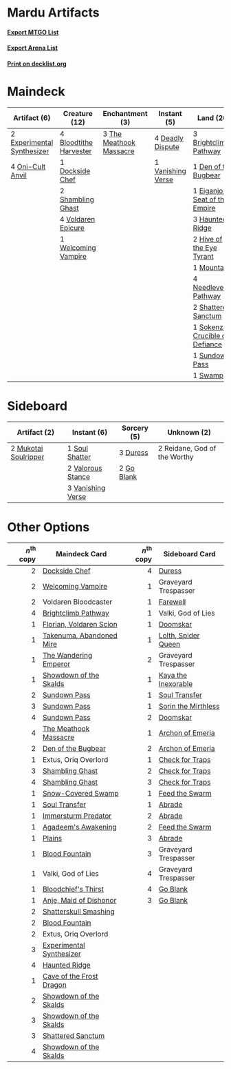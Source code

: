 # Mardu Artifacts

#### [Export MTGO List](../collection/Mardu%20Artifacts/Mardu%20Artifacts.txt)
#### [Export Arena List](../collection/Mardu%20Artifacts/Mardu%20Artifacts_arena.txt)
#### [Print on decklist.org](http://decklist.org/?deckmain=4%09Blightstep%20Pathway%0A4%09Bloodtithe%20Harvester%0A3%09Brightclimb%20Pathway%0A4%09Deadly%20Dispute%0A1%09Den%20of%20the%20Bugbear%0A1%09Dockside%20Chef%0A1%09Eiganjo,%20Seat%20of%20the%20Empire%0A2%09Experimental%20Synthesizer%0A3%09Haunted%20Ridge%0A2%09Hive%20of%20the%20Eye%20Tyrant%0A1%09Mountain%0A4%09Needleverge%20Pathway%0A4%09Oni-Cult%20Anvil%0A4%09Rite%20of%20Oblivion%0A2%09Shambling%20Ghast%0A2%09Shattered%20Sanctum%0A1%09Shatterskull%20Smashing%0A1%09Sokenzan,%20Crucible%20of%20Defiance%0A1%09Sundown%20Pass%0A1%09Swamp%0A3%09The%20Meathook%20Massacre%0A1%09Vanishing%20Verse%0A1%09Voldaren%20Bloodcaster%0A4%09Voldaren%20Epicure%0A4%09Wedding%20Announcement%0A1%09Welcoming%20Vampire&deckside=3%09Duress%0A2%09Go%20Blank%0A2%09Mukotai%20Soulripper%0A2%09Reidane,%20God%20of%20the%20Worthy%0A1%09Soul%20Shatter%0A2%09Valorous%20Stance%0A3%09Vanishing%20Verse)
# Maindeck

|                                            Artifact (6)                                             |                                          Creature (12)                                          |                                         Enchantment (3)                                          |                                        Instant (5)                                         |                                                 Land (20)                                                 |                                           Sorcery (5)                                            |     Unknown (9)      |
|-----------------------------------------------------------------------------------------------------|-------------------------------------------------------------------------------------------------|--------------------------------------------------------------------------------------------------|--------------------------------------------------------------------------------------------|-----------------------------------------------------------------------------------------------------------|--------------------------------------------------------------------------------------------------|----------------------|
|2 [Experimental Synthesizer](http://gatherer.wizards.com/Pages/Card/Details.aspx?multiverseid=548440)|4 [Bloodtithe Harvester](http://gatherer.wizards.com/Pages/Card/Details.aspx?multiverseid=541102)|3 [The Meathook Massacre](http://gatherer.wizards.com/Pages/Card/Details.aspx?multiverseid=534886)|4 [Deadly Dispute](http://gatherer.wizards.com/Pages/Card/Details.aspx?multiverseid=527381) |3 [Brightclimb Pathway](http://gatherer.wizards.com/Pages/Card/Details.aspx?multiverseid=491911)           |4 [Rite of Oblivion](http://gatherer.wizards.com/Pages/Card/Details.aspx?multiverseid=535033)     |4 Blightstep Pathway  |
|4 [Oni-Cult Anvil](http://gatherer.wizards.com/Pages/Card/Details.aspx?multiverseid=548543)          |1 [Dockside Chef](http://gatherer.wizards.com/Pages/Card/Details.aspx?multiverseid=548391)       |                                                                                                  |1 [Vanishing Verse](http://gatherer.wizards.com/Pages/Card/Details.aspx?multiverseid=513736)|1 [Den of the Bugbear](http://gatherer.wizards.com/Pages/Card/Details.aspx?multiverseid=527541)            |1 [Shatterskull Smashing](http://gatherer.wizards.com/Pages/Card/Details.aspx?multiverseid=491802)|1 Voldaren Bloodcaster|
|                                                                                                     |2 [Shambling Ghast](http://gatherer.wizards.com/Pages/Card/Details.aspx?multiverseid=527406)     |                                                                                                  |                                                                                            |1 [Eiganjo, Seat of the Empire](http://gatherer.wizards.com/Pages/Card/Details.aspx?multiverseid=548581)   |                                                                                                  |4 Wedding Announcement|
|                                                                                                     |4 [Voldaren Epicure](http://gatherer.wizards.com/Pages/Card/Details.aspx?multiverseid=541041)    |                                                                                                  |                                                                                            |3 [Haunted Ridge](http://gatherer.wizards.com/Pages/Card/Details.aspx?multiverseid=535061)                 |                                                                                                  |                      |
|                                                                                                     |1 [Welcoming Vampire](http://gatherer.wizards.com/Pages/Card/Details.aspx?multiverseid=540882)   |                                                                                                  |                                                                                            |2 [Hive of the Eye Tyrant](http://gatherer.wizards.com/Pages/Card/Details.aspx?multiverseid=527545)        |                                                                                                  |                      |
|                                                                                                     |                                                                                                 |                                                                                                  |                                                                                            |1 [Mountain](http://gatherer.wizards.com/Pages/Card/Details.aspx?multiverseid=439859)                      |                                                                                                  |                      |
|                                                                                                     |                                                                                                 |                                                                                                  |                                                                                            |4 [Needleverge Pathway](http://gatherer.wizards.com/Pages/Card/Details.aspx?multiverseid=491918)           |                                                                                                  |                      |
|                                                                                                     |                                                                                                 |                                                                                                  |                                                                                            |2 [Shattered Sanctum](http://gatherer.wizards.com/Pages/Card/Details.aspx?multiverseid=541140)             |                                                                                                  |                      |
|                                                                                                     |                                                                                                 |                                                                                                  |                                                                                            |1 [Sokenzan, Crucible of Defiance](http://gatherer.wizards.com/Pages/Card/Details.aspx?multiverseid=548589)|                                                                                                  |                      |
|                                                                                                     |                                                                                                 |                                                                                                  |                                                                                            |1 [Sundown Pass](http://gatherer.wizards.com/Pages/Card/Details.aspx?multiverseid=541142)                  |                                                                                                  |                      |
|                                                                                                     |                                                                                                 |                                                                                                  |                                                                                            |1 [Swamp](http://gatherer.wizards.com/Pages/Card/Details.aspx?multiverseid=439858)                         |                                                                                                  |                      |


# Sideboard

|                                         Artifact (2)                                          |                                        Instant (6)                                         |                                     Sorcery (5)                                     |        Unknown (2)         |
|-----------------------------------------------------------------------------------------------|--------------------------------------------------------------------------------------------|-------------------------------------------------------------------------------------|----------------------------|
|2 [Mukotai Soulripper](http://gatherer.wizards.com/Pages/Card/Details.aspx?multiverseid=548413)|1 [Soul Shatter](http://gatherer.wizards.com/Pages/Card/Details.aspx?multiverseid=491765)   |3 [Duress](http://gatherer.wizards.com/Pages/Card/Details.aspx?multiverseid=14557)   |2 Reidane, God of the Worthy|
|                                                                                               |2 [Valorous Stance](http://gatherer.wizards.com/Pages/Card/Details.aspx?multiverseid=391950)|2 [Go Blank](http://gatherer.wizards.com/Pages/Card/Details.aspx?multiverseid=513549)|                            |
|                                                                                               |3 [Vanishing Verse](http://gatherer.wizards.com/Pages/Card/Details.aspx?multiverseid=513736)|                                                                                     |                            |


# Other Options

|*n*<sup>th</sup> copy|                                           Maindeck Card                                           |*n*<sup>th</sup> copy|                                        Sideboard Card                                        |
|--------------------:|---------------------------------------------------------------------------------------------------|--------------------:|----------------------------------------------------------------------------------------------|
|                    2|[Dockside Chef](http://gatherer.wizards.com/Pages/Card/Details.aspx?multiverseid=548391)           |                    4|[Duress](http://gatherer.wizards.com/Pages/Card/Details.aspx?multiverseid=14557)              |
|                    2|[Welcoming Vampire](http://gatherer.wizards.com/Pages/Card/Details.aspx?multiverseid=540882)       |                    1|Graveyard Trespasser                                                                          |
|                    2|Voldaren Bloodcaster                                                                               |                    1|[Farewell](http://gatherer.wizards.com/Pages/Card/Details.aspx?multiverseid=548306)           |
|                    4|[Brightclimb Pathway](http://gatherer.wizards.com/Pages/Card/Details.aspx?multiverseid=491911)     |                    1|Valki, God of Lies                                                                            |
|                    1|[Florian, Voldaren Scion](http://gatherer.wizards.com/Pages/Card/Details.aspx?multiverseid=535017) |                    1|[Doomskar](http://gatherer.wizards.com/Pages/Card/Details.aspx?multiverseid=503613)           |
|                    1|[Takenuma, Abandoned Mire](http://gatherer.wizards.com/Pages/Card/Details.aspx?multiverseid=548591)|                    1|[Lolth, Spider Queen](http://gatherer.wizards.com/Pages/Card/Details.aspx?multiverseid=527399)|
|                    1|[The Wandering Emperor](http://gatherer.wizards.com/Pages/Card/Details.aspx?multiverseid=548337)   |                    2|Graveyard Trespasser                                                                          |
|                    1|[Showdown of the Skalds](http://gatherer.wizards.com/Pages/Card/Details.aspx?multiverseid=503845)  |                    1|[Kaya the Inexorable](http://gatherer.wizards.com/Pages/Card/Details.aspx?multiverseid=503834)|
|                    2|[Sundown Pass](http://gatherer.wizards.com/Pages/Card/Details.aspx?multiverseid=541142)            |                    1|[Soul Transfer](http://gatherer.wizards.com/Pages/Card/Details.aspx?multiverseid=548423)      |
|                    3|[Sundown Pass](http://gatherer.wizards.com/Pages/Card/Details.aspx?multiverseid=541142)            |                    1|[Sorin the Mirthless](http://gatherer.wizards.com/Pages/Card/Details.aspx?multiverseid=540983)|
|                    4|[Sundown Pass](http://gatherer.wizards.com/Pages/Card/Details.aspx?multiverseid=541142)            |                    2|[Doomskar](http://gatherer.wizards.com/Pages/Card/Details.aspx?multiverseid=503613)           |
|                    4|[The Meathook Massacre](http://gatherer.wizards.com/Pages/Card/Details.aspx?multiverseid=534886)   |                    1|[Archon of Emeria](http://gatherer.wizards.com/Pages/Card/Details.aspx?multiverseid=495594)   |
|                    2|[Den of the Bugbear](http://gatherer.wizards.com/Pages/Card/Details.aspx?multiverseid=527541)      |                    2|[Archon of Emeria](http://gatherer.wizards.com/Pages/Card/Details.aspx?multiverseid=495594)   |
|                    1|Extus, Oriq Overlord                                                                               |                    1|[Check for Traps](http://gatherer.wizards.com/Pages/Card/Details.aspx?multiverseid=527379)    |
|                    3|[Shambling Ghast](http://gatherer.wizards.com/Pages/Card/Details.aspx?multiverseid=527406)         |                    2|[Check for Traps](http://gatherer.wizards.com/Pages/Card/Details.aspx?multiverseid=527379)    |
|                    4|[Shambling Ghast](http://gatherer.wizards.com/Pages/Card/Details.aspx?multiverseid=527406)         |                    3|[Check for Traps](http://gatherer.wizards.com/Pages/Card/Details.aspx?multiverseid=527379)    |
|                    1|[Snow-Covered Swamp](http://gatherer.wizards.com/Pages/Card/Details.aspx?multiverseid=121256)      |                    1|[Feed the Swarm](http://gatherer.wizards.com/Pages/Card/Details.aspx?multiverseid=491737)     |
|                    1|[Soul Transfer](http://gatherer.wizards.com/Pages/Card/Details.aspx?multiverseid=548423)           |                    1|[Abrade](http://gatherer.wizards.com/Pages/Card/Details.aspx?multiverseid=430772)             |
|                    1|[Immersturm Predator](http://gatherer.wizards.com/Pages/Card/Details.aspx?multiverseid=503830)     |                    2|[Abrade](http://gatherer.wizards.com/Pages/Card/Details.aspx?multiverseid=430772)             |
|                    1|[Agadeem's Awakening](http://gatherer.wizards.com/Pages/Card/Details.aspx?multiverseid=491723)     |                    2|[Feed the Swarm](http://gatherer.wizards.com/Pages/Card/Details.aspx?multiverseid=491737)     |
|                    1|[Plains](http://gatherer.wizards.com/Pages/Card/Details.aspx?multiverseid=439856)                  |                    3|[Abrade](http://gatherer.wizards.com/Pages/Card/Details.aspx?multiverseid=430772)             |
|                    1|[Blood Fountain](http://gatherer.wizards.com/Pages/Card/Details.aspx?multiverseid=540939)          |                    3|Graveyard Trespasser                                                                          |
|                    1|Valki, God of Lies                                                                                 |                    4|Graveyard Trespasser                                                                          |
|                    1|[Bloodchief's Thirst](http://gatherer.wizards.com/Pages/Card/Details.aspx?multiverseid=491729)     |                    4|[Go Blank](http://gatherer.wizards.com/Pages/Card/Details.aspx?multiverseid=513549)           |
|                    1|[Anje, Maid of Dishonor](http://gatherer.wizards.com/Pages/Card/Details.aspx?multiverseid=541101)  |                    3|[Go Blank](http://gatherer.wizards.com/Pages/Card/Details.aspx?multiverseid=513549)           |
|                    2|[Shatterskull Smashing](http://gatherer.wizards.com/Pages/Card/Details.aspx?multiverseid=491802)   |                     |                                                                                              |
|                    2|[Blood Fountain](http://gatherer.wizards.com/Pages/Card/Details.aspx?multiverseid=540939)          |                     |                                                                                              |
|                    2|Extus, Oriq Overlord                                                                               |                     |                                                                                              |
|                    3|[Experimental Synthesizer](http://gatherer.wizards.com/Pages/Card/Details.aspx?multiverseid=548440)|                     |                                                                                              |
|                    4|[Haunted Ridge](http://gatherer.wizards.com/Pages/Card/Details.aspx?multiverseid=535061)           |                     |                                                                                              |
|                    1|[Cave of the Frost Dragon](http://gatherer.wizards.com/Pages/Card/Details.aspx?multiverseid=527540)|                     |                                                                                              |
|                    2|[Showdown of the Skalds](http://gatherer.wizards.com/Pages/Card/Details.aspx?multiverseid=503845)  |                     |                                                                                              |
|                    3|[Showdown of the Skalds](http://gatherer.wizards.com/Pages/Card/Details.aspx?multiverseid=503845)  |                     |                                                                                              |
|                    3|[Shattered Sanctum](http://gatherer.wizards.com/Pages/Card/Details.aspx?multiverseid=541140)       |                     |                                                                                              |
|                    4|[Showdown of the Skalds](http://gatherer.wizards.com/Pages/Card/Details.aspx?multiverseid=503845)  |                     |                                                                                              |


